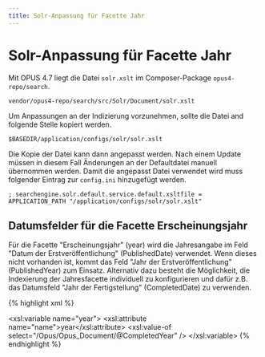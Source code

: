 ```yaml
---
title: Solr-Anpassung für Facette Jahr
--- 
```


# Solr-Anpassung für Facette Jahr

Mit OPUS 4.7 liegt die Datei `solr.xslt` im Composer-Package `opus4-repo/search`. 

    vendor/opus4-repo/search/src/Solr/Document/solr.xslt

Um Anpassungen an der Indizierung vorzunehmen, sollte die Datei and folgende Stelle kopiert werden.

    $BASEDIR/application/configs/solr/solr.xslt
    
Die Kopie der Datei kann dann angepasst werden. Nach einem Update müssen in diesem Fall Änderungen an der Defaultdatei
manuell übernommen werden. Damit die angepasst Datei verwendet wird muss folgender Eintrag zur `config.ini` hinzugefügt 
werden. 

    ; searchengine.solr.default.service.default.xsltfile = APPLICATION_PATH "/application/configs/solr/solr.xslt"

## Datumsfelder für die Facette Erscheinungsjahr

Für die Facette "Erscheinungsjahr" (year) wird die Jahresangabe im Feld "Datum der Erstveröffentlichung" (PublishedDate)
verwendet. Wenn dieses nicht vorhanden ist, kommt das Feld "Jahr der Erstveröffentlichung" (PublishedYear) zum Einsatz.
Alternativ dazu besteht die Möglichkeit, die Indexierung der Jahresfacette individuell zu konfigurieren und dafür z.B. 
das Datumsfeld "Jahr der Fertigstellung" (CompletedDate) zu verwenden.

{% highlight xml %}
<!-- year -->
<xsl:variable name="year">
    <xsl:attribute name="name">year</xsl:attribute>
    <xsl:value-of select="/Opus/Opus_Document/@CompletedYear" />
</xsl:variable>
{% endhighlight %}
                



